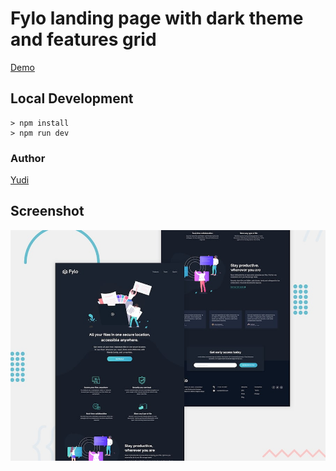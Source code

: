 # Fylo landing page with dark theme and features grid

[Demo](https://yudi7ll.github.io/fylo)

## Local Development
```
> npm install
> npm run dev
```

### Author
[Yudi](https://github.com/yudi7ll)

## Screenshot

![Design preview for the Fylo landing page with dark theme and features grid challenge](./design/desktop-preview.jpg)

